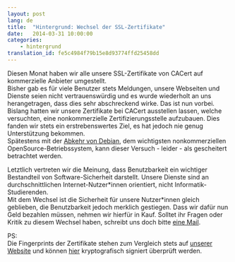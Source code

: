 ```yaml
---
layout: post
lang: de
title:  "Hintergrund: Wechsel der SSL-Zertifikate"
date:   2014-03-31 10:00:00
categories:
    - hintergrund
translation_id: fe5c4984f79b15e8d93774ffd25458dd
---
```

Diesen Monat haben wir alle unsere SSL-Zertifikate von CACert auf kommerzielle Anbieter umgestellt.  
Bisher gab es für viele Benutzer stets Meldungen, unsere Webseiten und Dienste seien nicht vertrauenswürdig und es wurde wiederholt an uns herangetragen, dass dies sehr abschreckend wirke. Das ist nun vorbei.  
Bislang hatten wir unsere Zertifikate bei CACert ausstellen lassen, welche versuchten, eine nonkommerzielle Zertifizierungsstelle aufzubauen. Dies fanden wir stets ein erstrebenswertes Ziel, es hat jedoch nie genug Unterstützung bekommen.  
Spätestens mit der [Abkehr von Debian](http://www.heise.de/-2153353.html), dem wichtigsten nonkommerziellen OpenSource-Betriebssystem, kann dieser Versuch - leider - als gescheitert betrachtet werden.

Letztlich vertreten wir die Meinung, dass Benutzbarkeit ein wichtiger Bestandteil von Software-Sicherheit darstellt. Unsere Dienste sind an durchschnittlichen Internet-Nutzer\*innen orientiert, nicht Informatik-Studierenden.  
Mit dem Wechsel ist die Sicherheit für unsere Nutzer\*innen gleich geblieben, die Benutzbarkeit jedoch merklich gestiegen. Dass wir dafür nun Geld bezahlen müssen, nehmen wir hierfür in Kauf.
Solltet ihr Fragen oder Kritik zu diesem Wechsel haben, schreibt uns doch bitte [eine Mail](https://www.systemli.org/kontakt.html).

PS:  
Die Fingerprints der Zertifikate stehen zum Vergleich stets auf [unserer Website](https://www.systemli.org) und können [hier](https://www.systemli.org/assets/fingerprints.txt.asc) kryptografisch signiert überprüft werden.
